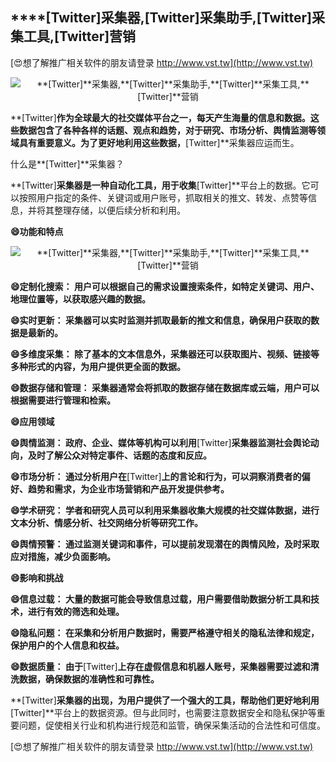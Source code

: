 ## ****[Twitter]**采集器,**[Twitter]**采集助手,**[Twitter]**采集工具,**[Twitter]**营销**

[😍想了解推广相关软件的朋友请登录 http://www.vst.tw](http://www.vst.tw)

 <center><img src="https://vst.tw/MP4/tuiguang/png/8.png" alt="**[Twitter]**采集器,**[Twitter]**采集助手,**[Twitter]**采集工具,**[Twitter]**营销"></center>

**[Twitter]**作为全球最大的社交媒体平台之一，每天产生海量的信息和数据。这些数据包含了各种各样的话题、观点和趋势，对于研究、市场分析、舆情监测等领域具有重要意义。为了更好地利用这些数据，**[Twitter]**采集器应运而生。

什么是**[Twitter]**采集器？

**[Twitter]**采集器是一种自动化工具，用于收集**[Twitter]**平台上的数据。它可以按照用户指定的条件、关键词或用户账号，抓取相关的推文、转发、点赞等信息，并将其整理存储，以便后续分析和利用。

**😄功能和特点**

 <center><img src="https://vst.tw/MP4/tuiguang/png/7.png" alt="**[Twitter]**采集器,**[Twitter]**采集助手,**[Twitter]**采集工具,**[Twitter]**营销"></center>

**😄定制化搜索： 用户可以根据自己的需求设置搜索条件，如特定关键词、用户、地理位置等，以获取感兴趣的数据。**

**😄实时更新： 采集器可以实时监测并抓取最新的推文和信息，确保用户获取的数据是最新的。**

**😄多维度采集： 除了基本的文本信息外，采集器还可以获取图片、视频、链接等多种形式的内容，为用户提供更全面的数据。**

**😄数据存储和管理： 采集器通常会将抓取的数据存储在数据库或云端，用户可以根据需要进行管理和检索。**

**😄应用领域**

**😄舆情监测： 政府、企业、媒体等机构可以利用**[Twitter]**采集器监测社会舆论动向，及时了解公众对特定事件、话题的态度和反应。**

**😄市场分析： 通过分析用户在**[Twitter]**上的言论和行为，可以洞察消费者的偏好、趋势和需求，为企业市场营销和产品开发提供参考。**

**😄学术研究： 学者和研究人员可以利用采集器收集大规模的社交媒体数据，进行文本分析、情感分析、社交网络分析等研究工作。**

**😄舆情预警： 通过监测关键词和事件，可以提前发现潜在的舆情风险，及时采取应对措施，减少负面影响。**

**😄影响和挑战**

**😄信息过载： 大量的数据可能会导致信息过载，用户需要借助数据分析工具和技术，进行有效的筛选和处理。**

**😄隐私问题： 在采集和分析用户数据时，需要严格遵守相关的隐私法律和规定，保护用户的个人信息和权益。**

**😄数据质量： 由于**[Twitter]**上存在虚假信息和机器人账号，采集器需要过滤和清洗数据，确保数据的准确性和可靠性。**

**[Twitter]**采集器的出现，为用户提供了一个强大的工具，帮助他们更好地利用**[Twitter]**平台上的数据资源。但与此同时，也需要注意数据安全和隐私保护等重要问题，促使相关行业和机构进行规范和监管，确保采集活动的合法性和可信度。

[😍想了解推广相关软件的朋友请登录 http://www.vst.tw](http://www.vst.tw)



